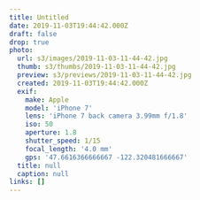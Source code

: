```yaml
---
title: Untitled
date: 2019-11-03T19:44:42.000Z
draft: false
drop: true
photo:
  url: s3/images/2019-11-03-11-44-42.jpg
  thumb: s3/thumbs/2019-11-03-11-44-42.jpg
  preview: s3/previews/2019-11-03-11-44-42.jpg
  created: 2019-11-03T19:44:42.000Z
  exif:
    make: Apple
    model: 'iPhone 7'
    lens: 'iPhone 7 back camera 3.99mm f/1.8'
    iso: 50
    aperture: 1.8
    shutter_speed: 1/15
    focal_length: '4.0 mm'
    gps: '47.6616366666667 -122.320481666667'
  title: null
  caption: null
links: []
---
```


